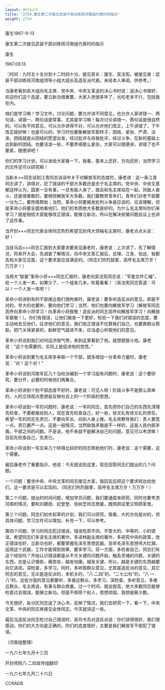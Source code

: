 ```yaml
---
layout: default
title: "2754.康生第二次接见武装干部训练班河南组代表时的指示"
weight: 2754
---
```


康生1967-9-13

康生第二次接见武装干部训练班河南组代表时的指示

康生

1967.09.13

〖时间：九时五十五分到十二时四十分，接见首长：康生、吴法宪。被接见者：武装干部训练班河南组领导小组大组长及造反派代表。未经本人审阅，供参考。〗

当康老看到各大组向毛主席、党中央、中央文革送的决心书时说：送决心书很好，欢迎你们这个态度，要立新功很重要，大家入党很多年了，光吃老本不行，包括我在内。

咱们是学习嘛！学习文件，讨论问题，要允许讲不同意见，也允许人家讲错一、两句话，讲错一、两句话是常事，尤其是学习嘛！每次讨论讲错一、两句话是很自然的。可以有不同意见，可以允许讲得不对，可以允许他们改正，上午讲错了，下午改正就好嘛！也是可以的，学习时也要象解放军那样子，团结、紧张、严肃、活泼，团结就是从团结的愿望出发，经过批评与自我批评，经过斗争，在新的基础上达到新的团结。也要活泼一些，不要弄得那么紧张，大家可以随便讲，讲错了也不要紧，随便讲吧！

你们的学习计划，可以发给大家看一下，我看，基本上还好，方向还好，当然学习的文件还可以研究嘛！

当新乡××同志谈到江青同志谈话中关于对解放军的态度时，康老讲：这一条江青同志讲了，讲得对，犯了错误的干部大多数还是忠于毛主席的。党中央、中央文革都这样认为，国家一旦有事，一旦有敌人来了，就会和毛主席站在一起，同敌人奋斗，还是很勇敢的，要相信解放军大多数。我们要教育青年们，青年们对老干部要一分为二，要热情帮助；当然，革命小将要揭发批判斗争是应该的，应该理解，但是革命小将要全面地看他们，他们的本质绝大多数是好的。为什么毛主席叫你们来学习？就是相信大家能够改正错误，能够立新功，所以在解决安徽问题会议上也讲了这件事。

当开封×××同志代表全体同志热烈希望见到伟大领袖毛主席时，康老点点头说：好！

当驻马店×××同志汇报到大家要求要来见康老时，康老说：上次讲了，先了解情况，将来开大会，先调查了解情况，向中央文革汇报后，总理、江青、伯达、我都去和大家见见面，这个要求是应该满足的。（同志们热烈鼓掌，高呼毛主席万岁！万万岁！）

当郑大“联委”革命小将×××同志汇报时，康老向吴法宪同志说：“军委文件汇编”，给一个人发一本，如果少了，一个组发几本，轮着看看！（吴法宪同志答道：可以！一个人发一本吧！）

革命小将讲到有的干部接近我们很拘束时，康老说：要多听造反派的意见，即是不对的，夸大的也要听，要向他们学习；当然，他们也要向解放军学习（解放军同志高呼向革命小将学习！向革命小将致敬！造反派的同志高呼向解放军学习！向解放军致敬！）。你们有错误，让他们揭发一下更好，检验一下我们对错误的态度，要主动地去见他们，征求他们的意见，我们改正错误不仅靠我们自己，也要靠群众帮助，把门关得紧紧的，新鲜空气就进不来，应当虚心听取他们的意见。

革命小将谈到我们对何运洪很气愤，来到这里看到了他，就想狠狠斗他。康老说：“这个也需要的，实际上是促进他的觉悟。”

革命小将谈到要为毛主席多争取一个干部，就多增加一分革命力量时，康老说：“对！这个对！”

革命小将谈到河南军区几个当权派编到一个学习组有问题时，康老说：这个要研究，要分开，必要的时候他们再集合。

革命小将讲到个别干部态度不好时，康老说：可见人呀！阶级斗争不是那么简单的，人的立场观点思想是反映社会上的一个阶级的思想。

革命小将谈到一军的问题时，康老说：一军的同志，首先把你们自己的东西先清理先检查，不要都推给别人，现在首先检查自己，好一些，徐文礼有徐文礼的责任，希望一军的同志先责已，不要向军长、向别人身上推。毛主席教导我们：责人要宽一点，责已要严一点。这是一般情况，当然敌我矛盾是不一样的，这是人民内部矛盾，干部之间的问题。不是说，他不来就不能解决自己的问题，意见可以考虑嘛！目前先检查自己，先责已。

革命小将谈到一军应来几个转得比较好的同志帮助他们时，康老说：这个需要，这个需要。

最后康老作了重要指示，他说：今天就谈到这里，现在回答同志们提出的几个问题。

一个问题：要求中央、中央文革的同志接见大家，我回去后把这个要求转达给他们，这一要求是可以实现的。（同志们热烈鼓掌，高呼毛主席万岁！万万岁！）

第二个问题，提出的时间问题，增加学员问题，我们要通盘来研究，同时也要考虑河南的情况，要和刘建勋、纪登奎、张树芝同志商量，既照顾这里又照顾家里。

第三个问题，同志们初步起草的计划，我们可以研究，我看，大的方向是对的，但具体问题、学习文件可以增加，补充一下，可以参考。

第四个问题，学习的同志犯过错误，错误性质不同，不管大的、中等的、小的错误，希望同志们多读毛主席的著作，多读林副主席的著作，多研究中央的政策，改正错误也好，立新功也好，都要掌握毛泽东思想武器，高举毛泽东思想伟大红旗，运用这个武器，工作才能得到效果，要多学习。另一方面，多检查自己，同志们有这个经验吗？开始认识错误都是从不大关键的问题开始，触及灵魂的问题，关键的东西，总是认识慢些，痛苦些，越发怕痛，越发关键，所以，越是关键的东西越要向它进攻。深检查，多学习，同时，多听取群众意见，尤其是造反派的意见，其它同志的意见，无论是造反派的，本机关的，“八·二四”的，“二七公社”的，“八·一八”的，这些方面的意见都要听，多接近群众，多学习，深检查，多听意见，多接近群众，毛主席说，有事与群众商量。过一个时间，就会提高，绝大多数同志能够检查过去错误，能够立新功。但是不排除个别人，思想顽固，我想是极少数。

今天很好，各分区同志送了决心书，反映了情况，我们去研究一下，看一下，中央文革、中央的同志再接见全体同志。今天就讲这一些。

最后当造反派同志检讨自己错误时，吴司令员对造反派说：你们讲得很好，我们很感动，你们的大方向是正确的，你们的态度很好，主要是我们解放军干部犯了错误。

（河南组整理）

一九六七年九月十三日

开封师院八·二四宣传组翻印

一九六七年九月二十六日

CCRADB

